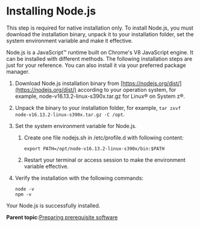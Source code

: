 # Installing Node.js

This step is required for native installation only. To install Node.js, you must download the installation binary, unpack it to your installation folder, set the system environment variable and make it effective.

Node.js is a JavaScript™ runtime built on Chrome's V8 JavaScript engine. It can be installed with different methods. The following installation steps are just for your reference. You can also install it via your preferred package manager.

1.  Download Node.js installation binary from [https://nodejs.org/dist/](https://nodejs.org/dist/) according to your operation system, for example, node-v16.13.2-linux-s390x.tar.gz for Linux® on System z®.

2.  Unpack the binary to your installation folder, for example, `tar zxvf node-v16.13.2-linux-s390x.tar.gz -C /opt`.

3.  Set the system environment variable for Node.js.

    1.  Create one file nodejs.sh in /etc/profile.d with following content:

        ```
        export PATH=/opt/node-v16.13.2-linux-s390x/bin:$PATH
        ```

    2.  Restart your terminal or access session to make the environment variable effective.

4.  Verify the installation with the following commands:

    ```
    node -v
    npm -v
    
    ```


Your Node.js is successfully installed.

**Parent topic:**[Preparing prerequisite software](chatops_prerequisite_install_software.md)

